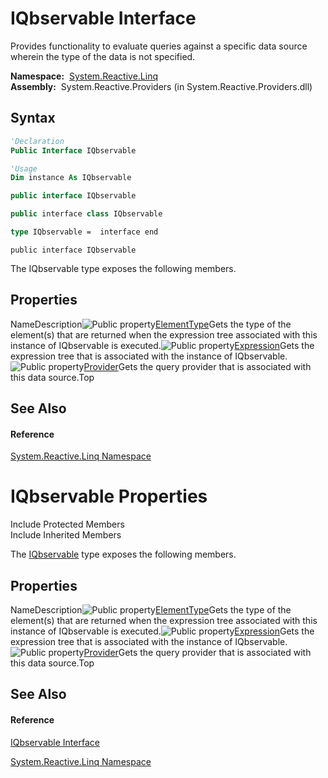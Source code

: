 # IQbservable Interface

Provides functionality to evaluate queries against a specific data source wherein the type of the data is not specified.

**Namespace:**  [System.Reactive.Linq](System.Reactive.Linq\System.Reactive.Linq.md)  
**Assembly:**  System.Reactive.Providers (in System.Reactive.Providers.dll)

## Syntax

```vb
'Declaration
Public Interface IQbservable
```

```vb
'Usage
Dim instance As IQbservable
```

```csharp
public interface IQbservable
```

```c++
public interface class IQbservable
```

```fsharp
type IQbservable =  interface end
```

```jscript
public interface IQbservable
```

The IQbservable type exposes the following members.

## Properties

NameDescription![Public property](images\Hh211972.pubproperty(en-us,VS.103).gif "Public property")[ElementType](ElementType\IQbservable.ElementType.md)Gets the type of the element(s) that are returned when the expression tree associated with this instance of IQbservable is executed.![Public property](images\Hh211972.pubproperty(en-us,VS.103).gif "Public property")[Expression](Expression\IQbservable.Expression.md)Gets the expression tree that is associated with the instance of IQbservable.![Public property](images\Hh211972.pubproperty(en-us,VS.103).gif "Public property")[Provider](Provider\IQbservable.Provider.md)Gets the query provider that is associated with this data source.Top

## See Also

#### Reference

[System.Reactive.Linq Namespace](System.Reactive.Linq\System.Reactive.Linq.md)






# IQbservable Properties

Include Protected Members  
Include Inherited Members

The [IQbservable](IQbservable\IQbservable.md) type exposes the following members.

## Properties

NameDescription![Public property](images\Hh211972.pubproperty(en-us,VS.103).gif "Public property")[ElementType](ElementType\IQbservable.ElementType.md)Gets the type of the element(s) that are returned when the expression tree associated with this instance of IQbservable is executed.![Public property](images\Hh211972.pubproperty(en-us,VS.103).gif "Public property")[Expression](Expression\IQbservable.Expression.md)Gets the expression tree that is associated with the instance of IQbservable.![Public property](images\Hh211972.pubproperty(en-us,VS.103).gif "Public property")[Provider](Provider\IQbservable.Provider.md)Gets the query provider that is associated with this data source.Top

## See Also

#### Reference

[IQbservable Interface](IQbservable\IQbservable.md)

[System.Reactive.Linq Namespace](System.Reactive.Linq\System.Reactive.Linq.md)




